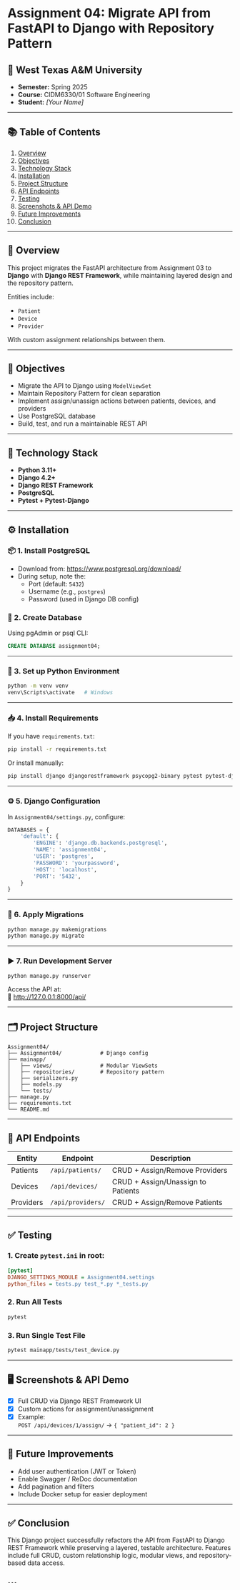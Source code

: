 
# Assignment 04: Migrate API from FastAPI to Django with Repository Pattern

## 🏫 West Texas A&M University
- **Semester:** Spring 2025  
- **Course:** CIDM6330/01 Software Engineering  
- **Student:** *[Your Name]*

---

## 📚 Table of Contents

1. [Overview](#overview)  
2. [Objectives](#objectives)  
3. [Technology Stack](#technology-stack)  
4. [Installation](#installation)  
5. [Project Structure](#project-structure)  
6. [API Endpoints](#api-endpoints)  
7. [Testing](#testing)  
8. [Screenshots & API Demo](#screenshots--api-demo)  
9. [Future Improvements](#future-improvements)  
10. [Conclusion](#conclusion)

---

## 📘 Overview
This project migrates the FastAPI architecture from Assignment 03 to **Django** with **Django REST Framework**, while maintaining layered design and the repository pattern.

Entities include:
- `Patient`
- `Device`
- `Provider`

With custom assignment relationships between them.

---

## 🎯 Objectives
- Migrate the API to Django using `ModelViewSet`
- Maintain Repository Pattern for clean separation
- Implement assign/unassign actions between patients, devices, and providers
- Use PostgreSQL database
- Build, test, and run a maintainable REST API

---

## 🧰 Technology Stack

- **Python 3.11+**
- **Django 4.2+**
- **Django REST Framework**
- **PostgreSQL**
- **Pytest + Pytest-Django**

---

## ⚙️ Installation

### 📦 1. Install PostgreSQL
- Download from: https://www.postgresql.org/download/
- During setup, note the:
  - Port (default: `5432`)
  - Username (e.g., `postgres`)
  - Password (used in Django DB config)

### 🧪 2. Create Database
Using pgAdmin or psql CLI:
```sql
CREATE DATABASE assignment04;
```

---

### 🐍 3. Set up Python Environment
```bash
python -m venv venv
venv\Scripts\activate   # Windows
```

---

### 📥 4. Install Requirements
If you have `requirements.txt`:
```bash
pip install -r requirements.txt
```

Or install manually:
```bash
pip install django djangorestframework psycopg2-binary pytest pytest-django
```

---

### ⚙️ 5. Django Configuration

In `Assignment04/settings.py`, configure:

```python
DATABASES = {
    'default': {
        'ENGINE': 'django.db.backends.postgresql',
        'NAME': 'assignment04',
        'USER': 'postgres',
        'PASSWORD': 'yourpassword',
        'HOST': 'localhost',
        'PORT': '5432',
    }
}
```

---

### 🔄 6. Apply Migrations
```bash
python manage.py makemigrations
python manage.py migrate
```

---

### ▶️ 7. Run Development Server
```bash
python manage.py runserver
```

Access the API at:  
📍 http://127.0.0.1:8000/api/

---

## 🗂️ Project Structure

```
Assignment04/
├── Assignment04/            # Django config
├── mainapp/
│   ├── views/               # Modular ViewSets
│   ├── repositories/        # Repository pattern
│   ├── serializers.py
│   ├── models.py
│   └── tests/
├── manage.py
├── requirements.txt
└── README.md
```

---

## 🔌 API Endpoints

| Entity     | Endpoint                                 | Description                        |
|------------|------------------------------------------|------------------------------------|
| Patients   | `/api/patients/`                         | CRUD + Assign/Remove Providers     |
| Devices    | `/api/devices/`                          | CRUD + Assign/Unassign to Patients |
| Providers  | `/api/providers/`                        | CRUD + Assign/Remove Patients      |

---

## ✅ Testing

### 1. Create `pytest.ini` in root:
```ini
[pytest]
DJANGO_SETTINGS_MODULE = Assignment04.settings
python_files = tests.py test_*.py *_tests.py
```

### 2. Run All Tests
```bash
pytest
```

### 3. Run Single Test File
```bash
pytest mainapp/tests/test_device.py
```

---

## 🖥️ Screenshots & API Demo

- [x] Full CRUD via Django REST Framework UI
- [x] Custom actions for assignment/unassignment
- [x] Example:  
  `POST /api/devices/1/assign/` → `{ "patient_id": 2 }`

---

## 🚀 Future Improvements
- Add user authentication (JWT or Token)
- Enable Swagger / ReDoc documentation
- Add pagination and filters
- Include Docker setup for easier deployment

---

## ✅ Conclusion
This Django project successfully refactors the API from FastAPI to Django REST Framework while preserving a layered, testable architecture. Features include full CRUD, custom relationship logic, modular views, and repository-based data access.

```

---
